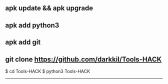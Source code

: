 apk update && apk upgrade
---------------------------
apk add python3
---------------------------
apk add git 
---------------------------
git clone https://github.com/darkkil/Tools-HACK
---------------------------

$ cd Tools-HACK
$ python3 Tools-HACK

---------------------------
